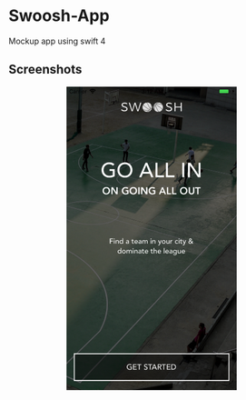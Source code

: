 # Swoosh-App
Mockup app using swift 4

## Screenshots
<div align="center">
   <img src="welcome.png" width="300" />
</div>